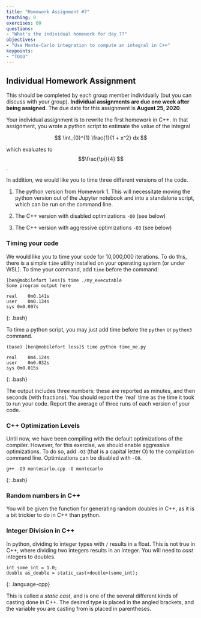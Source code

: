 ```yaml
---
title: "Homework Assignment #7"
teaching: 0
exercises: 60
questions:
- "What's the individual homework for day 7?"
objectives:
- "Use Monte-Carlo integration to compute an integral in C++"
keypoints:
- "TODO"
---
```


<script type="text/javascript" async
  src="https://cdnjs.cloudflare.com/ajax/libs/mathjax/2.7.7/MathJax.js?config=TeX-MML-AM_CHTML">
</script>

## Individual Homework Assignment

This should be completed by each group member individually (but you can
discuss with your group). **Individual assignments are due one week after
being assigned**. The due date for this assignment is **August 25, 2020**.

Your individual assignment is to rewrite the first homework in C++.
In that assignment, you wrote a python script to estimate the value
of the integral

$$ \int_{0}^{1} \frac{1}{1 + x^2} dx $$

which evaluates to $$\frac{\pi}{4} $$.

In addition, we would like you to time three different versions of
the code.

1. The python version from Homework 1.  This will necessitate moving the
python version out of the Jupyter notebook and into a standalone script,
which can be run on the command line.

1. The C++ version with disabled optimizations `-O0` (see below)

1. The C++ version with aggressive optimizations `-O3` (see below)

### Timing your code

We would like you to time your code for 10,000,000 iterations. To do
this, there is a simple `time` utility installed on your operating
system (or under WSL). To time your command, add `time` before
the command:

~~~
[ben@mobilefort less]$ time ./my_executable 
Some program output here

real	0m0.141s
user	0m0.134s
sys	0m0.007s
~~~
{: .bash}

To time a python script, you may just add time before the `python` or `python3`
command.

~~~
(base) [ben@mobilefort less]$ time python time_me.py 

real	0m4.124s
user	0m0.032s
sys	0m0.015s
~~~
{: .bash}

The output includes three numbers; these are reported as minutes, and then
seconds (with fractions). You should report the 'real' time as the time
it took to run your code. Report the average of three runs of each version
of your code.

### C++ Optimization Levels

Until now, we have been compiling with the default optimizations of
the compiler. However, for this exercise, we should enable aggressive
optimizations. To do so, add `-O3` (that is a capital letter O) to the
compilation command line. Optimizations can be disabled with `-O0`.

~~~
g++ -O3 montecarlo.cpp -O montecarlo
~~~
{: .bash}


### Random numbers in C++

You will be given the function for generating random doubles in C++, as it
is a bit trickier to do in C++ than python.

### Integer Division in C++

In python, dividing to integer types with `/` results in a float. This is
not true in C++, where dividing two integers results in an integer. You will
need to *cast* integers to doubles.

~~~
int some_int = 1.0;
double as_double = static_cast<double>(some_int);
~~~
{: .language-cpp}

This is called a *static cast*, and is one of the several different kinds
of casting done in C++.  The desired type is placed in the angled brackets,
and the variable you are casting from is placed in parentheses.
